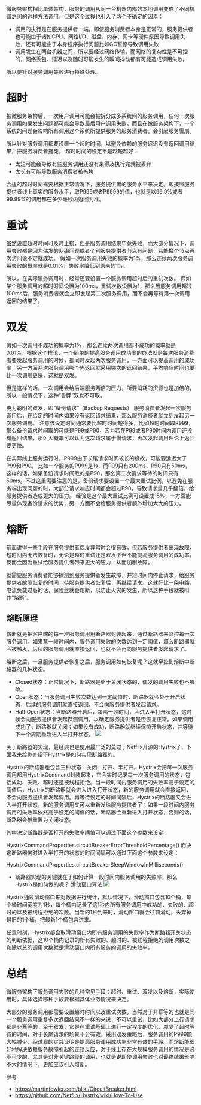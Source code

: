 微服务架构相比单体架构，服务的调用从同一台机器内部的本地调用变成了不同机器之间的远程方法调用，但是这个过程也引入了两个不确定的因素：
- 调用的执行是在服务提供者一端，即使服务消费者本身是正常的，服务提供者也可能由于诸如CPU、网络I/O、磁盘、内存、网卡等硬件原因导致调用失败，还有可能由于本身程序执行问题比如GC暂停导致调用失败
- 调用发生在两台机器之间，所以要经过网络传输，而网络的复杂性是不可控的，网络丢包、延迟以及随时可能发生的瞬间抖动都有可能造成调用失败。

所以要针对服务调用失败进行特殊处理。

# 超时
被微服务架构后，一次用户调用可能会被拆分成多系统间的服务调用，任何一次服务调用如果发生问题都可能会导致最后用户调用失败。而且在微服务架构下，一个系统的问题会影响所有调用这个系统所提供服务的服务消费者，会引起服务雪崩。

所以针对服务调用都要设置一个超时时间，以避免依赖的服务迟迟没有返回调用结果，把服务消费者拖死。
超时时间的设定不是越短越好：
- 太短可能会导致有些服务调用还没有来得及执行完就被丢弃
- 太长有可能导致服务消费者被拖垮

合适的超时时间需要根据正常情况下，服务提供者的服务水平来决定。即按照服务提供者线上真实的服务水平，取P999或者P9999的值，也就是以99.9%或者99.99%的调用都在多少毫秒内返回为准。

# 重试
虽然设置超时时间可及时止损，但是服务调用结果毕竟失败，而大部分情况下，调用失败都是因为偶发的网络问题或者个别服务提供者节点有问题，若能换个节点再次访问说不定就成功。
假如一次服务调用失败的概率为1%，那么连续两次服务调用失败的概率就是0.01%，失败率降低到原来的1%。

所以，在实际服务调用时，经常还要设置一个服务调用超时后的重试次数。
假如某个服务调用的超时时间设置为100ms，重试次数设置为1，那么当服务调用超过100ms后，服务消费者就会立即发起第二次服务调用，而不会再等待第一次调用返回的结果了。

# 双发
假如一次调用不成功的概率为1%，那么连续两次调用都不成功的概率就是0.01%，根据这个推论，一个简单的提高服务调用成功率的办法就是每次服务消费者要发起服务调用的时候，都同时发起两次服务调用，一方面可以提高调用的成功率，另一方面两次服务调用哪个先返回就采用哪次的返回结果，平均响应时间也要比一次调用更快，这就是双发。

但是这样的话，一次调用会给后端服务两倍的压力，所要消耗的资源也是加倍的，所以一般情况下，这种“鲁莽”双发不可取。

更为聪明的双发，即“备份请求”（Backup Requests）
服务消费者发起一次服务调用后，在给定的时间内如果没有返回请求结果，那么服务消费者就立刻发起另一次服务调用。
注意该设定时间通常要比超时时间短得多，比如超时时间取P999，那么备份请求时间取的可能是P99或P90，因为若在P99或者P90时间内调用还没有返回结果，那么大概率可以认为这次请求属于慢请求，再次发起调用理论上返回要更快。

在实际线上服务运行时，P999由于长尾请求时间较长的缘故，可能要远远大于P99和P90。
比如一个服务的P999是1s，而P99只有200ms、P90只有50ms，这样的话，如果备份请求时间取的是P90，那么第二次请求等待的时间只有50ms。不过这里需要注意的是，备份请求要设置一个最大重试比例，以避免在服务端出现问题的时，大部分请求响应时间都会超过P90，导致请求量几乎翻倍，给服务提供者造成更大的压力。
经验是这个最大重试比例可设置成15%，一方面能尽量体现备份请求的优势，另一方面不会给服务提供者额外增加太大的压力。

# 熔断
前面讲得一些手段在服务提供者偶发异常时会很有效，但若服务提供者出现故障，短时间内无法恢复时，无论是超时重试还是双发不但不能提高服务调用的成功率，反而会因为重试给服务提供者带来更大的压力，从而加剧故障。

就需要服务消费者能够探测到服务提供者发生故障，并短时间内停止请求，给服务提供者故障恢复的时间，待服务提供者恢复后，再继续请求。这就好比一条电路，电流负载过高的话，保险丝就会熔断，以防止火灾的发生，所以这种手段就被叫作“熔断”。

## 熔断原理
熔断就是把客户端的每一次服务调用用断路器封装起来，通过断路器来监控每一次服务调用。如果某一段时间内，服务调用失败的次数达到一定阈值，那么断路器就会被触发，后续的服务调用就直接返回，也就不会再向服务提供者发起请求了。

熔断之后，一旦服务提供者恢复之后，服务调用如何恢复呢？这就牵扯到熔断中断路器的几种状态。
- Closed状态：正常情况下，断路器是处于关闭状态的，偶发的调用失败也不影响。
- Open状态：当服务调用失败次数达到一定阈值时，断路器就会处于开启状态，后续的服务调用就直接返回，不会向服务提供者发起请求。
- Half Open状态：当断路器开启后，每隔一段时间，会进入半打开状态，这时候会向服务提供者发起探测调用，以确定服务提供者是否恢复正常。如果调用成功了，断路器就关闭；如果没有成功，断路器就继续保持开启状态，并等待下一个周期重新进入半打开状态。
![](https://img-blog.csdnimg.cn/20201229224449285.png?x-oss-process=image/watermark,type_ZmFuZ3poZW5naGVpdGk,shadow_10,text_SmF2YUVkZ2U=,size_1,color_FFFFFF,t_70)

关于断路器的实现，最经典也是使用最广泛的莫过于Netflix开源的Hystrix了，下面我来给你介绍下Hystrix是如何实现断路器的。

Hystrix的断路器也包含三种状态：关闭、打开、半打开。Hystrix会把每一次服务调用都用HystrixCommand封装起来，它会实时记录每一次服务调用的状态，包括成功、失败、超时还是被线程拒绝。当一段时间内服务调用的失败率高于设定的阈值后，Hystrix的断路器就会进入进入打开状态，新的服务调用就会直接返回，不会向服务提供者发起调用。再等待设定的时间间隔后，Hystrix的断路器又会进入半打开状态，新的服务调用又可以重新发给服务提供者了；如果一段时间内服务调用的失败率依然高于设定的阈值的话，断路器会重新进入打开状态，否则的话，断路器会被重置为关闭状态。

其中决定断路器是否打开的失败率阈值可以通过下面这个参数来设定：

HystrixCommandProperties.circuitBreakerErrorThresholdPercentage()
而决定断路器何时进入半打开的状态的时间间隔可以通过下面这个参数来设定：

HystrixCommandProperties.circuitBreakerSleepWindowInMilliseconds()
- 断路器实现的关键就在于如何计算一段时间内服务调用的失败率，那么Hystrix是如何做的呢？
滑动窗口算法
![](https://img-blog.csdnimg.cn/20201229224502766.png?x-oss-process=image/watermark,type_ZmFuZ3poZW5naGVpdGk,shadow_10,text_SmF2YUVkZ2U=,size_1,color_FFFFFF,t_70)

Hystrix通过滑动窗口来对数据进行统计，默认情况下，滑动窗口包含10个桶，每个桶时间宽度为1秒，每个桶内记录了这1秒内所有服务调用中成功的、失败的、超时的以及被线程拒绝的次数。当新的1秒到来时，滑动窗口就会往前滑动，丢弃掉最旧的1个桶，把最新1个桶包含进来。

任意时刻，Hystrix都会取滑动窗口内所有服务调用的失败率作为断路器开关状态的判断依据，这10个桶内记录的所有失败的、超时的、被线程拒绝的调用次数之和除以总的调用次数就是滑动窗口内所有服务的调用的失败率。

# 总结
微服务架构下服务调用失败的几种常见手段：超时、重试、双发以及熔断，实际使用时，具体选择哪种手段要根据具体业务情况来决定。

大部分的服务调用都需要设置超时时间以及重试次数，当然对于非幂等的也就是同一个服务调用重复多次返回结果不一样的来说，不可以重试，比如大部分上行请求都是非幂等的。至于双发，它是在重试基础上进行一定程度的优化，减少了超时等待的时间，对于长尾请求的场景十分有效。采用双发策略后，服务调用的P999能大幅减少，经过我的实践证明是提高服务调用成功率非常有效的手段。而熔断能很好地解决依赖服务故障引起的连锁反应，对于线上存在大规模服务调用的情况是必不可少的，尤其是对非关键路径的调用，也就是说即使调用失败也对最终结果影响不大的情况下，更加应该引入熔断。

参考

- https://martinfowler.com/bliki/CircuitBreaker.html
- https://github.com/Netflix/Hystrix/wiki/How-To-Use